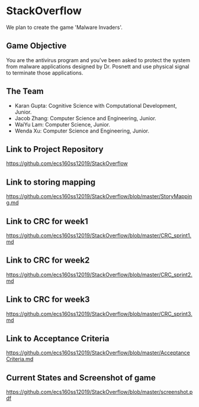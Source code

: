 # StackOverflow
We plan to create the game 'Malware Invaders'.

## Game Objective
You are the antivirus program and you've been asked to protect the system from malware applications designed by Dr. Posnett and use physical signal to terminate those applications.

## The Team
- Karan Gupta: Cognitive Science with Computational Development, Junior.
- Jacob Zhang: Computer Science and Engineering, Junior.
- WaiYu Lam: Computer Science, Junior.
- Wenda Xu: Computer Science and Engineering, Junior.

## Link to Project Repository
https://github.com/ecs160ss12019/StackOverflow

## Link to storing mapping 
https://github.com/ecs160ss12019/StackOverflow/blob/master/StoryMapping.md

## Link to CRC for week1
https://github.com/ecs160ss12019/StackOverflow/blob/master/CRC_sprint1.md

## Link to CRC for week2
https://github.com/ecs160ss12019/StackOverflow/blob/master/CRC_sprint2.md

## Link to CRC for week3
https://github.com/ecs160ss12019/StackOverflow/blob/master/CRC_sprint3.md

## Link to Acceptance Criteria
https://github.com/ecs160ss12019/StackOverflow/blob/master/AcceptanceCriteria.md

## Current States and Screenshot of game 
https://github.com/ecs160ss12019/StackOverflow/blob/master/screenshot.pdf

